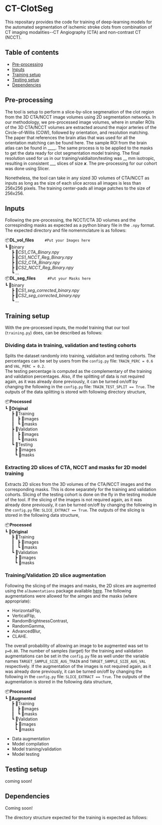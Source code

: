 # CT-ClotSeg

This repositary provides the code for training of deep-learning models for the automated segmentation of ischemic stroke clots from combination of CT imaging modalities--CT Angiography (CTA) and non-contrast CT (NCCT).

## Table of contents
* [Pre-processing](#pre-processing)
* [Inputs](#inputs)
* [Training setup](#training-setup)
* [Testing setup](#testing-setup)
* [Dependencies](#dependencies)

## Pre-processing
The tool is setup to perform a slice-by-slice segmenation of the clot region from the 3D CTA/NCCT image volumes using 2D segmentation networks. In our methodology, we pre-processed image volumes, where in smaller ROIs of the 3D CTA/NCCT volumes are extracted around the major arteries of the Circle-of-Willis (COW), followed by orientation, and resolution matching. The paper that references the brain atlas that was used for all the orientation matching can be found here. The sample ROI from the brain atlas can be found in ____. The same process is to be applied to the masks to get the data ready for clot segmentation model training. The final resolution used for us in our training/valdiaiton/testing was __ mm isotropic, resulting in consistent ___ slices of size ___x___. The pre-processing for our cohort was done using Slicer.  

Nonetheless, the tool can take in any sized 3D volumes of CTA/NCCT as inputs as long as the size of each slice across all images is less than 256x256 pixels. The training center-pads all image patches to the size of 256x256.

## Inputs
Following the pre-processing, the NCCT/CTA 3D volumes and the correspinding masks as expected as a python binary file  in the ```.npy``` format. The expected directory and file nomenmclature is as follows:  
  
📦**DL_vol_files**          &emsp; &emsp;```#Put your Images here```  
  ┗ 📂binary  
&ensp; &ensp;    ┣ 📜*CS1_CTA_Binary.npy*  
&ensp; &ensp;    ┣ 📜*CS1_NCCT_Reg_Binary.npy*  
&ensp; &ensp;    ┣ 📜*CS2_CTA_Binary.npy*  
&ensp; &ensp;    ┣ 📜*CS2_NCCT_Reg_Binary.npy*  
&ensp; &ensp;    ┗ ...    
📦**DL_seg_files**         &emsp; &emsp; ```#Put your Masks here```  
  ┗ 📂binary  
&ensp; &ensp;    ┣ 📜*CS1_seg_corrected_binary.npy*  
&ensp; &ensp;    ┣ 📜*CS2_seg_corrected_binary.npy*  
&ensp; &ensp;    ┗ ...    
   

## Training setup
With the pre-processed inputs, the model training that our tool (```training.py```) does, can be described as follows:

### Dividing data in training, validation and testing cohorts
Splits the dataset randomly into training, valdiaiton and testing cohorts. The percentages can be set by users from the ```config.py``` file: ```TRAIN_PERC = 0.6``` and ```VAL_PERC = 0.2```.  
The testing percentage is computed as the complementary of the training and validation percentages. Also, if the splitting of data is not required again, as it was already done previously, it can be turned on/off by changing the following in the ```config.py``` file: ```TRAIN_TEST_SPLIT == True```. The outputs of the data splitting is stored with following directory structure,  
  
📦**Processed**  
  ┗ 📂**Original**  
&ensp; &ensp;    ┣ 📂Training  
&ensp; &ensp; ┃ &nbsp;    ┣ 📂images  
&ensp; &ensp; ┃ &nbsp;    ┗ 📂masks   
&ensp; &ensp;    ┣ 📂Validation  
&ensp; &ensp; ┃ &nbsp;    ┣ 📂images  
&ensp; &ensp; ┃ &nbsp;    ┗ 📂masks   
&ensp; &ensp;    ┗ 📂Testing  
&ensp; &ensp; &ensp;    ┣ 📂images  
&ensp; &ensp; &ensp;    ┗ 📂masks   
  
  
### Extracting 2D slices of CTA, NCCT and masks for 2D model training
Extracts 2D slices from the 3D volumes of the CTA/NCCT images and the corresponding masks. This is done separately for the training and validation cohorts. Slicing of the testing cohort is done on the fly in the testing module of the tool. If the slicing of the images is not required again, as it was already done previously, it can be turned on/off by changing the following in the ```config.py``` file: ```SLICE_EXTRACT == True```. The outputs of the slicing is stored in the following data structure,  
  
📦**Processed**  
  ┗ 📂**Original**  
&ensp; &ensp;    ┣ 📂Training  
&ensp; &ensp; ┃ &nbsp;    ┣ 📂images  
&ensp; &ensp; ┃ &nbsp;    ┗ 📂masks   
&ensp; &ensp;    ┗ 📂Validation  
&ensp; &ensp; &ensp;    ┣ 📂images  
&ensp; &ensp; &ensp;    ┗ 📂masks   
  
### Training/Validation 2D slice augmentation
Following the slicing of the images and masks, the 2D slices are augmented using the ```albumentations``` package available [here](https://albumentations.ai/). The following augmentations were allowed for the aimges and the masks (where appropriate):
* HorizontalFlip,
* VerticalFlip,
* RandomBrightnessContrast,
* RandomGamma,
* AdvancedBlur,
* CLAHE.  
  
The overall probability of allowing an image to be augmented was set to ```p=0.80```. The number of samples (target) for the training and validation augmentations can be set in the ```config.py``` file as well under the variable names ```TARGET_SAMPLE_SIZE_AUG_TRAIN``` and ```TARGET_SAMPLE_SIZE_AUG_VAL``` respectively. If the augmentation of the images is not required again, as it was already done previously, it can be turned on/off by changing the following in the ```config.py``` file: ```SLICE_EXTRACT == True```. The outputs of the augmentation is stored in the following data structure,  
  
📦**Processed**  
  ┗ 📂**Augmented**  
&ensp; &ensp;    ┣ 📂Training  
&ensp; &ensp; ┃ &nbsp;    ┣ 📂images  
&ensp; &ensp; ┃ &nbsp;    ┗ 📂masks   
&ensp; &ensp;    ┗ 📂Validation  
&ensp; &ensp; &ensp;    ┣ 📂images  
&ensp; &ensp; &ensp;    ┗ 📂masks   

* Data augmentation
* Model compilation
* Model training/validation
* Model testing

## Testing setup
coming soon!

## Dependencies
Coming soon!

The directory structure expected for the training is expected as follows:
